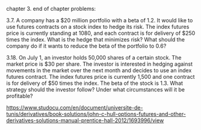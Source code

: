 chapter 3. end of chapter problems: 

3.7. A company has a $20 million portfolio with a beta of 1.2. It would like to use futures contracts 
on a stock index to hedge its risk. The index futures price is currently standing at 1080, and each 
contract is for delivery of $250 times the index. What is the hedge that minimizes risk? 
What should the company do if it wants to reduce the beta of the portfolio to 0.6?



3.18. On July 1, an investor holds 50,000 shares of a certain stock. The market price is $30 per share. 
The investor is interested in hedging against movements in the market over the next month and decides 
to use an index futures contract. The index futures price is currently 1,500 and one contract is for 
delivery of $50 times the index. The beta of the stock is 1.3. What strategy should the investor follow? 
Under what circumstances will it be profitable?

https://www.studocu.com/en/document/universite-de-tunis/derivatives/book-solutions/john-c-hull-options-futures-and-other-derivatives-solutions-manual-prentice-hall-2012/1693996/view
